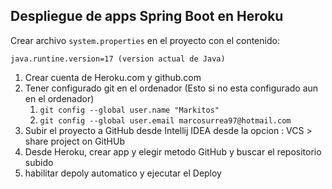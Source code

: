 
## Despliegue de apps Spring Boot en Heroku

Crear archivo `system.properties` en el proyecto con el contenido:

```
java.runtine.version=17 (version actual de Java)
```

1. Crear cuenta de Heroku.com y github.com
2. Tener configurado git en el ordenador (Esto si no esta configurado aun en el ordenador)
   1. `git config --global user.name "Markitos"`
   2. `git config --global user.email marcosurrea97@hotmail.com`
3. Subir el proyecto a GitHub desde Intellij IDEA desde la opcion : VCS > share project on GitHUb
4. Desde Heroku, crear app y elegir metodo GitHub y buscar el repositorio subido
5. habilitar depoly automatico y ejecutar el Deploy